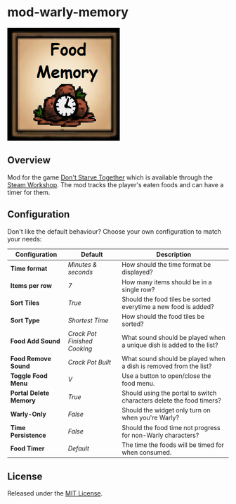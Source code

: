 # mod-warly-memory

[![Warly Memory](preview.jpg)](https://steamcommunity.com/sharedfiles/filedetails/?id=2266744139)
 
## Overview

Mod for the game [Don't Starve Together][] which is available through the
[Steam Workshop][]. The mod tracks the player's eaten foods and can have a timer for them.

## Configuration

Don't like the default behaviour? Choose your own configuration to match your
needs:

| Configuration            | Default                      | Description                                                                 |
| ------------------------ | ---------------------------- | --------------------------------------------------------------------------- |
| **Time format**          | _Minutes & seconds_          | How should the time format be displayed?                                    |
| **Items per row**        | _7_                          | How many items should be in a single row?                                   |
| **Sort Tiles**           | _True_                       | Should the food tiles be sorted everytime a new food is added?              |
| **Sort Type**            | _Shortest Time_              | How should the food tiles be sorted?                                        |
| **Food Add Sound**       | _Crock Pot Finished Cooking_ | What sound should be played when a unique dish is added to the list?        |
| **Food Remove Sound**    | _Crock Pot Built_            | What sound should be played when a dish is removed from the list?	          |
| **Toggle Food Menu**     | _V_                          | Use a button to open/close the food menu.                                   |
| **Portal Delete Memory** | _True_                       | Should using the portal to switch characters delete the food timers?        |
| **Warly-Only**           | _False_                      | Should the widget only turn on when you're Warly?                           |
| **Time Persistence**     | _False_                      | Should the food time not progress for non-Warly characters?                 |
| **Food Timer**           | _Default_                    | The time the foods will be timed for when consumed.                         | 


## License

Released under the [MIT License](https://opensource.org/licenses/MIT).

[don't starve together]: https://www.klei.com/games/dont-starve-together
[steam workshop]: https://steamcommunity.com/sharedfiles/filedetails/?id=2266744139

